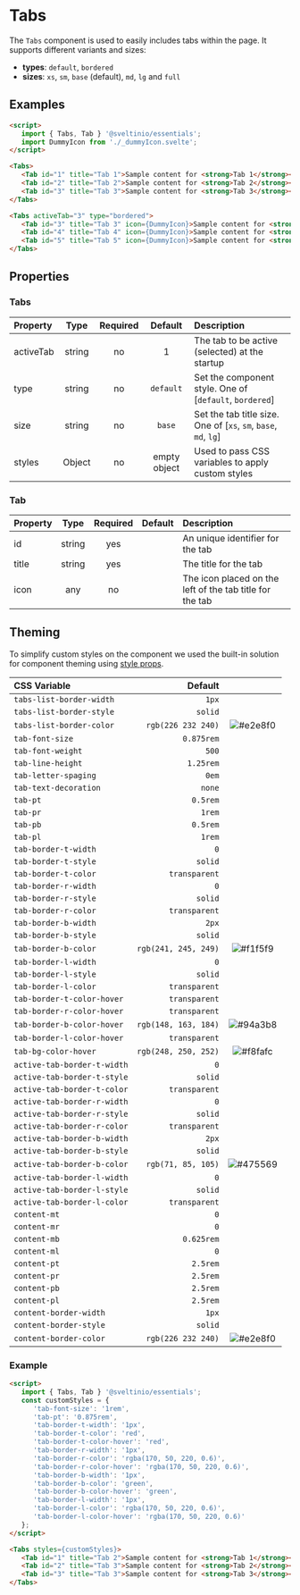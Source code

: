 # Tabs

The `Tabs` component is used to easily includes tabs within the page. It supports different variants and sizes:

- **types**: `default`, `bordered`
- **sizes**: `xs`, `sm`, `base` (default), `md`, `lg` and `full`

## Examples

```html
<script>
   import { Tabs, Tab } '@sveltinio/essentials';
   import DummyIcon from './_dummyIcon.svelte';
</script>

<Tabs>
   <Tab id="1" title="Tab 1">Sample content for <strong>Tab 1</strong></Tab>
   <Tab id="2" title="Tab 2">Sample content for <strong>Tab 2</strong></Tab>
   <Tab id="3" title="Tab 3">Sample content for <strong>Tab 3</strong></Tab>
</Tabs>

<Tabs activeTab="3" type="bordered">
   <Tab id="3" title="Tab 3" icon={DummyIcon}>Sample content for <strong>Tab 3</strong></Tab>
   <Tab id="4" title="Tab 4" icon={DummyIcon}>Sample content for <strong>Tab 4</strong></Tab>
   <Tab id="5" title="Tab 5" icon={DummyIcon}>Sample content for <strong>Tab 5</strong></Tab>
</Tabs>
```

## Properties

### Tabs

| Property  |  Type  | Required | Default      | Description                                                     |
| :-------- | :----: | :------: | :----------: | :-------------------------------------------------------------- |
| activeTab | string |    no    | 1            | The tab to be active (selected) at the startup                  |
| type      | string |    no    | `default`    | Set the component style. One of [`default`, `bordered`]         |
| size      | string |    no    | `base`       | Set the tab title size. One of [`xs`, `sm`, `base`, `md`, `lg`] |
| styles    | Object |    no    | empty object | Used to pass CSS variables to apply custom styles               |

### Tab

| Property |  Type   | Required | Default          | Description                                              |
| :------- | :-----: | :------: | :--------------: | :--------------------------------------------------------|
| id       | string  | yes      |                  | An unique identifier for the tab                         |
| title    | string  | yes      |                  | The title for the tab                                    |
| icon     | any     | no       |                  | The icon placed on the left of the tab title for the tab |

## Theming

To simplify custom styles on the component we used the built-in solution for component theming using [style props](https://svelte.dev/docs#template-syntax-component-directives---style-props).

| CSS Variable                | Default              | |
| :-------------------------- | -------------------: | :----------------------------------------------------------: |
| `tabs-list-border-width`    | `1px`                | |
| `tabs-list-border-style`    | `solid`              | |
| `tabs-list-border-color`    | `rgb(226 232 240)`   | ![#e2e8f0](https://via.placeholder.com/15/e2e8f0/e2e8f0.png) |
| `tab-font-size`             | `0.875rem`           | |
| `tab-font-weight`           | `500`                | |
| `tab-line-height`           | `1.25rem`            | |
| `tab-letter-spaging`        | `0em`                | |
| `tab-text-decoration`       | `none`               | |
| `tab-pt`                    | `0.5rem`             | |
| `tab-pr`                    | `1rem`               | |
| `tab-pb`                    | `0.5rem`             | |
| `tab-pl`                    | `1rem`               | |
| `tab-border-t-width`        | `0`                  | |
| `tab-border-t-style`        | `solid`              | |
| `tab-border-t-color`        | `transparent`        | |
| `tab-border-r-width`        | `0`                  | |
| `tab-border-r-style`        | `solid`              | |
| `tab-border-r-color`        | `transparent`        | |
| `tab-border-b-width`        | `2px`                | |
| `tab-border-b-style`        | `solid`              | |
| `tab-border-b-color`        | `rgb(241, 245, 249)` | ![#f1f5f9](https://via.placeholder.com/15/f1f5f9/f1f5f9.png) |
| `tab-border-l-width`        | `0`                  | |
| `tab-border-l-style`        | `solid`              | |
| `tab-border-l-color`        | `transparent`        | |
| `tab-border-t-color-hover`  | `transparent`        | |
| `tab-border-r-color-hover`  | `transparent`        | |
| `tab-border-b-color-hover`  | `rgb(148, 163, 184)` | ![#94a3b8](https://via.placeholder.com/15/94a3b8/94a3b8.png) |
| `tab-border-l-color-hover`  | `transparent`        | |
| `tab-bg-color-hover`        | `rgb(248, 250, 252)` | ![#f8fafc](https://via.placeholder.com/15/f8fafc/f8fafc.png) |
| `active-tab-border-t-width` | `0`                  | |
| `active-tab-border-t-style` | `solid`              | |
| `active-tab-border-t-color` | `transparent`        | |
| `active-tab-border-r-width` | `0`                  | |
| `active-tab-border-r-style` | `solid`              | |
| `active-tab-border-r-color` | `transparent`        | |
| `active-tab-border-b-width` | `2px`                | |
| `active-tab-border-b-style` | `solid`              | |
| `active-tab-border-b-color` | `rgb(71, 85, 105)`   | ![#475569](https://via.placeholder.com/15/475569/475569.png) |
| `active-tab-border-l-width` | `0`                  | |
| `active-tab-border-l-style` | `solid`              | |
| `active-tab-border-l-color` | `transparent`        | |
| `content-mt`                | `0`                  | |
| `content-mr`                | `0`                  | |
| `content-mb`                | `0.625rem`           | |
| `content-ml`                | `0`                  | |
| `content-pt`                | `2.5rem`             | |
| `content-pr`                | `2.5rem`             | |
| `content-pb`                | `2.5rem`             | |
| `content-pl`                | `2.5rem`             | |
| `content-border-width`      | `1px`                | |
| `content-border-style`      | `solid`              | |
| `content-border-color`      | `rgb(226 232 240)`   | ![#e2e8f0](https://via.placeholder.com/15/e2e8f0/e2e8f0.png) |

### Example

```html
<script>
   import { Tabs, Tab } '@sveltinio/essentials';
   const customStyles = {
      'tab-font-size': '1rem',
      'tab-pt': '0.875rem',
      'tab-border-t-width': '1px',
      'tab-border-t-color': 'red',
      'tab-border-t-color-hover': 'red',
      'tab-border-r-width': '1px',
      'tab-border-r-color': 'rgba(170, 50, 220, 0.6)',
      'tab-border-r-color-hover': 'rgba(170, 50, 220, 0.6)',
      'tab-border-b-width': '1px',
      'tab-border-b-color': 'green',
      'tab-border-b-color-hover': 'green',
      'tab-border-l-width': '1px',
      'tab-border-l-color': 'rgba(170, 50, 220, 0.6)',
      'tab-border-l-color-hover': 'rgba(170, 50, 220, 0.6)'
   };
</script>

<Tabs styles={customStyles}>
   <Tab id="1" title="Tab 2">Sample content for <strong>Tab 1</strong></Tab>
   <Tab id="2" title="Tab 3">Sample content for <strong>Tab 2</strong></Tab>
   <Tab id="3" title="Tab 3">Sample content for <strong>Tab 3</strong></Tab>
</Tabs>
```
